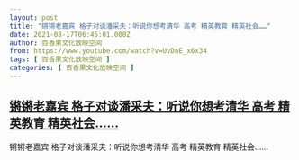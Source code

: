 ```yaml
---
layout: post
title: "锵锵老嘉宾 格子对谈潘采夫：听说你想考清华 高考 精英教育 精英社会……"
date: 2021-08-17T06:45:01.000Z
author: 百香果文化放映空间
from: https://www.youtube.com/watch?v=UvDnE_x6x34
tags: [ 百香果文化放映空间 ]
categories: [ 百香果文化放映空间 ]
---
```

<!--1629182701000-->
[锵锵老嘉宾 格子对谈潘采夫：听说你想考清华 高考 精英教育 精英社会……](https://www.youtube.com/watch?v=UvDnE_x6x34)
------

<div>
锵锵老嘉宾 格子对谈潘采夫：听说你想考清华 高考 精英教育 精英社会……
</div>
